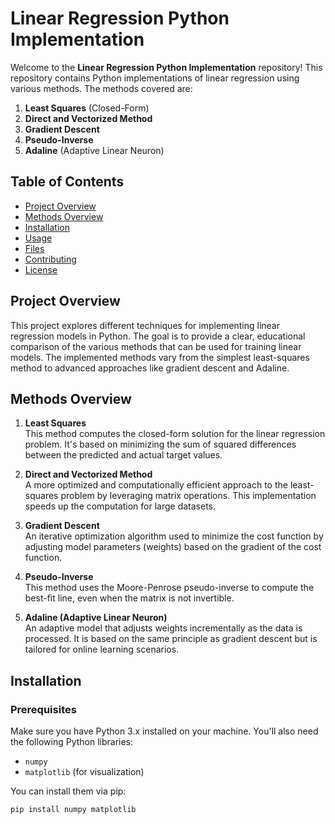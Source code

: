 # Linear Regression Python Implementation

Welcome to the **Linear Regression Python Implementation** repository! This repository contains Python implementations of linear regression using various methods. The methods covered are:

1. **Least Squares** (Closed-Form)
2. **Direct and Vectorized Method**
3. **Gradient Descent**
4. **Pseudo-Inverse**
5. **Adaline** (Adaptive Linear Neuron)

## Table of Contents

- [Project Overview](#project-overview)
- [Methods Overview](#methods-overview)
- [Installation](#installation)
- [Usage](#usage)
- [Files](#files)
- [Contributing](#contributing)
- [License](#license)

## Project Overview

This project explores different techniques for implementing linear regression models in Python. The goal is to provide a clear, educational comparison of the various methods that can be used for training linear models. The implemented methods vary from the simplest least-squares method to advanced approaches like gradient descent and Adaline.

## Methods Overview

1. **Least Squares**  
   This method computes the closed-form solution for the linear regression problem. It's based on minimizing the sum of squared differences between the predicted and actual target values.

2. **Direct and Vectorized Method**  
   A more optimized and computationally efficient approach to the least-squares problem by leveraging matrix operations. This implementation speeds up the computation for large datasets.

3. **Gradient Descent**  
   An iterative optimization algorithm used to minimize the cost function by adjusting model parameters (weights) based on the gradient of the cost function.

4. **Pseudo-Inverse**  
   This method uses the Moore-Penrose pseudo-inverse to compute the best-fit line, even when the matrix is not invertible.

5. **Adaline (Adaptive Linear Neuron)**  
   An adaptive model that adjusts weights incrementally as the data is processed. It is based on the same principle as gradient descent but is tailored for online learning scenarios.

## Installation

### Prerequisites

Make sure you have Python 3.x installed on your machine. You'll also need the following Python libraries:

- `numpy` 
- `matplotlib` (for visualization)

You can install them via pip:

```bash
pip install numpy matplotlib
